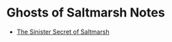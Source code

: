 # Ghosts of Saltmarsh Notes

* [The Sinister Secret of Saltmarsh](../blob/master/theSinisterSecretOfSaltmarsh)

